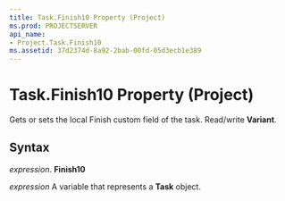 ```yaml
---
title: Task.Finish10 Property (Project)
ms.prod: PROJECTSERVER
api_name:
- Project.Task.Finish10
ms.assetid: 37d2374d-8a92-2bab-00fd-05d3ecb1e389
---
```



# Task.Finish10 Property (Project)

Gets or sets the local Finish custom field of the task. Read/write  **Variant**.


## Syntax

 _expression_. **Finish10**

 _expression_ A variable that represents a **Task** object.


